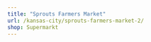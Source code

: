 ```yaml
---
title: "Sprouts Farmers Market"
url: /kansas-city/sprouts-farmers-market-2/
shop: Supermarkt
---
```

